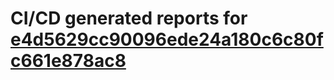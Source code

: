 # CI/CD generated reports for [e4d5629cc90096ede24a180c6c80fc661e878ac8](https://github.com/hydephp/develop/commit/e4d5629cc90096ede24a180c6c80fc661e878ac8)
